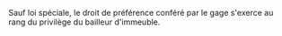 Sauf loi spéciale, le droit de préférence conféré par le gage s'exerce au rang du privilège du bailleur d'immeuble.
